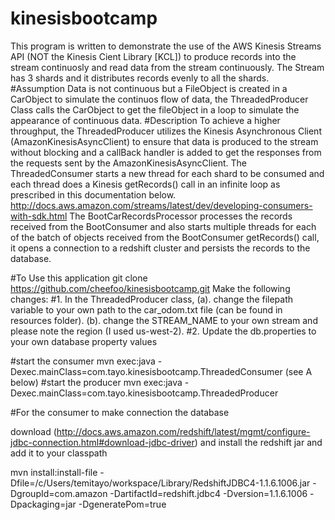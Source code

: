 # kinesisbootcamp
This program is written to demonstrate the use of the AWS Kinesis Streams API (NOT the Kinesis Cient Library [KCL]) to produce records into the stream continuosly and read data from the stream continuously. The Stream has 3 shards and it distributes records evenly to all the shards.
#Assumption
Data is not continuous but a FileObject is created in a CarObject to simulate the continuos flow of data, the ThreadedProducer Class calls the CarObject to get the fileObject in a loop to simulate the appearance of continuous data.
#Description
To achieve a higher throughput, the ThreadedProducer utilizes the Kinesis Asynchronous Client (AmazonKinesisAsyncClient) to ensure that data is produced to the stream without blocking and a callBack handler is added to get the responses from the requests sent by the AmazonKinesisAsyncClient.
The ThreadedConsumer starts a new thread for each shard to be consumed and each thread does a Kinesis getRecords() call in an infinite loop as prescribed in this documentation below.
http://docs.aws.amazon.com/streams/latest/dev/developing-consumers-with-sdk.html
The BootCarRecordsProcessor processes the records received from the BootConsumer and also starts multiple threads for each of the batch of objects received from the BootConsumer getRecords() call, it opens a connection to a redshift cluster and persists the records to the database.

#To Use this application
git clone https://github.com/cheefoo/kinesisbootcamp.git
Make the following changes:
#1. In the ThreadedProducer class, 
(a). change the filepath variable to your own path to the car_odom.txt file (can be found in resources folder).
(b). change the STREAM_NAME to your own stream and please note the region (I used us-west-2).
#2. Update the db.properties 
to your own database property values

#start the consumer 
mvn exec:java -Dexec.mainClass=com.tayo.kinesisbootcamp.ThreadedConsumer (see A below)
#start the producer
mvn exec:java -Dexec.mainClass=com.tayo.kinesisbootcamp.ThreadedProducer

#For the consumer to make connection the database 

download (http://docs.aws.amazon.com/redshift/latest/mgmt/configure-jdbc-connection.html#download-jdbc-driver) and install the redshift jar and add it to your classpath

mvn install:install-file -Dfile=/c/Users/temitayo/workspace/Library/RedshiftJDBC4-1.1.6.1006.jar -DgroupId=com.amazon -DartifactId=redshift.jdbc4 -Dversion=1.1.6.1006 -Dpackaging=jar -DgeneratePom=true
